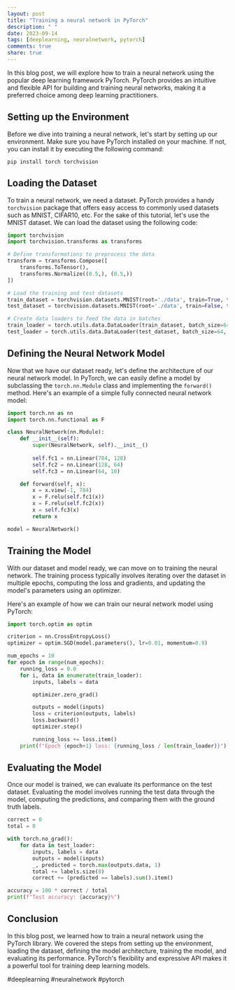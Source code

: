 ```yaml
---
layout: post
title: "Training a neural network in PyTorch"
description: " "
date: 2023-09-14
tags: [deeplearning, neuralnetwork, pytorch]
comments: true
share: true
---
```


In this blog post, we will explore how to train a neural network using the popular deep learning framework PyTorch. PyTorch provides an intuitive and flexible API for building and training neural networks, making it a preferred choice among deep learning practitioners.

## Setting up the Environment

Before we dive into training a neural network, let's start by setting up our environment. Make sure you have PyTorch installed on your machine. If not, you can install it by executing the following command:

```shell
pip install torch torchvision
```

## Loading the Dataset

To train a neural network, we need a dataset. PyTorch provides a handy `torchvision` package that offers easy access to commonly used datasets such as MNIST, CIFAR10, etc. For the sake of this tutorial, let's use the MNIST dataset. We can load the dataset using the following code:

```python
import torchvision
import torchvision.transforms as transforms

# Define transformations to preprocess the data
transform = transforms.Compose([
    transforms.ToTensor(),
    transforms.Normalize((0.5,), (0.5,))
])

# Load the training and test datasets
train_dataset = torchvision.datasets.MNIST(root='./data', train=True, transform=transform, download=True)
test_dataset = torchvision.datasets.MNIST(root='./data', train=False, transform=transform, download=True)

# Create data loaders to feed the data in batches
train_loader = torch.utils.data.DataLoader(train_dataset, batch_size=64, shuffle=True)
test_loader = torch.utils.data.DataLoader(test_dataset, batch_size=64, shuffle=False)
```

## Defining the Neural Network Model

Now that we have our dataset ready, let's define the architecture of our neural network model. In PyTorch, we can easily define a model by subclassing the `torch.nn.Module` class and implementing the `forward()` method. Here's an example of a simple fully connected neural network model:

```python
import torch.nn as nn
import torch.nn.functional as F

class NeuralNetwork(nn.Module):
    def __init__(self):
        super(NeuralNetwork, self).__init__()
        
        self.fc1 = nn.Linear(784, 128)
        self.fc2 = nn.Linear(128, 64)
        self.fc3 = nn.Linear(64, 10)

    def forward(self, x):
        x = x.view(-1, 784)
        x = F.relu(self.fc1(x))
        x = F.relu(self.fc2(x))
        x = self.fc3(x)
        return x

model = NeuralNetwork()
```

## Training the Model

With our dataset and model ready, we can move on to training the neural network. The training process typically involves iterating over the dataset in multiple epochs, computing the loss and gradients, and updating the model's parameters using an optimizer.

Here's an example of how we can train our neural network model using PyTorch:

```python
import torch.optim as optim

criterion = nn.CrossEntropyLoss()
optimizer = optim.SGD(model.parameters(), lr=0.01, momentum=0.9)

num_epochs = 10
for epoch in range(num_epochs):
    running_loss = 0.0
    for i, data in enumerate(train_loader):
        inputs, labels = data

        optimizer.zero_grad()

        outputs = model(inputs)
        loss = criterion(outputs, labels)
        loss.backward()
        optimizer.step()

        running_loss += loss.item()
    print(f"Epoch {epoch+1} loss: {running_loss / len(train_loader)}")
```

## Evaluating the Model

Once our model is trained, we can evaluate its performance on the test dataset. Evaluating the model involves running the test data through the model, computing the predictions, and comparing them with the ground truth labels.

```python
correct = 0
total = 0

with torch.no_grad():
    for data in test_loader:
        inputs, labels = data
        outputs = model(inputs)
        _, predicted = torch.max(outputs.data, 1)
        total += labels.size(0)
        correct += (predicted == labels).sum().item()

accuracy = 100 * correct / total
print(f"Test accuracy: {accuracy}%")
```

## Conclusion

In this blog post, we learned how to train a neural network using the PyTorch library. We covered the steps from setting up the environment, loading the dataset, defining the model architecture, training the model, and evaluating its performance. PyTorch's flexibility and expressive API makes it a powerful tool for training deep learning models.

#deeplearning #neuralnetwork #pytorch
